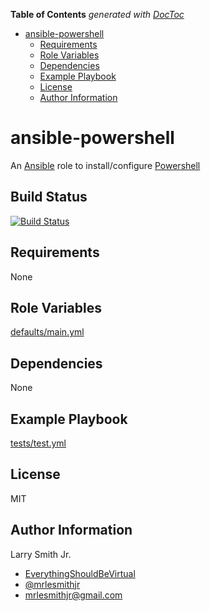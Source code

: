 <!-- START doctoc generated TOC please keep comment here to allow auto update -->
<!-- DON'T EDIT THIS SECTION, INSTEAD RE-RUN doctoc TO UPDATE -->

**Table of Contents** _generated with [DocToc](https://github.com/thlorenz/doctoc)_

- [ansible-powershell](#ansible-powershell)
  - [Requirements](#requirements)
  - [Role Variables](#role-variables)
  - [Dependencies](#dependencies)
  - [Example Playbook](#example-playbook)
  - [License](#license)
  - [Author Information](#author-information)

<!-- END doctoc generated TOC please keep comment here to allow auto update -->

# ansible-powershell

An [Ansible](https://www.ansible.com) role to install/configure [Powershell](https://github.com/PowerShell/PowerShell)

## Build Status

[![Build Status](https://travis-ci.org/mrlesmithjr/ansible-powershell.svg?branch=master)](https://travis-ci.org/mrlesmithjr/ansible-powershell)

## Requirements

None

## Role Variables

[defaults/main.yml](defaults/main.yml)

## Dependencies

None

## Example Playbook

[tests/test.yml](tests/test.yml)

## License

MIT

## Author Information

Larry Smith Jr.

- [EverythingShouldBeVirtual](http://everythingshouldbevirtual.com)
- [@mrlesmithjr](https://www.twitter.com/mrlesmithjr)
- [mrlesmithjr@gmail.com](mailto:mrlesmithjr@gmail.com)
